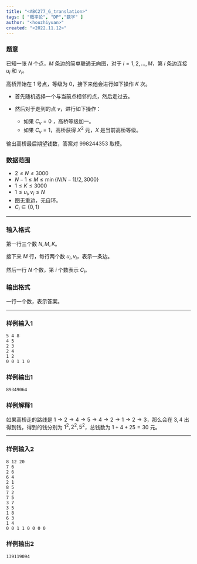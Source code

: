 ```yaml
---
title: "<ABC277_G_translation>"
tags: [ "概率论", "DP","数学" ]
author: "<houzhiyuan>"
created: "<2022.11.12>"
---
```


<!-- 以上内容在发布时会被删除，并以 JSON 格式写入 list.json -->

<!-- 下面是正文 -->

### 题意

已知一张 $N$ 个点，$M$ 条边的简单联通无向图，对于 $i=1,2,...,M$，第 $i$ 条边连接 $u_i$ 和 $v_i$。

高桥开始在 $1$ 号点，等级为 $0$，接下来他会进行如下操作 $K$ 次。

- 首先随机选择一个与当前点相邻的点，然后走过去。
- 然后对于走到的点 $v$，进行如下操作：

  - 如果 $C_v=0$ ，高桥等级加一。
  - 如果 $C_v=1$，高桥获得 $X^2$ 元，$X$ 是当前高桥等级。

输出高桥最后期望钱数，答案对 $998244353$ 取模。

### 数据范围

- $2\le N\le 3000$
- $N-1\le M\le \min\{N(N-1)/2,3000\}$
- $1\le K\le 3000$
- $1\le u_i,v_i\le N$
- 图无重边，无自环。
- $C_i\in \{0,1\}$

---

### 输入格式

第一行三个数 $N,M,K$。

接下来 $M$ 行，每行两个数 $u_i,v_i$，表示一条边。

然后一行 $N$ 个数，第 $i$ 个数表示 $C_i$。

### 输出格式

一行一个数，表示答案。

---

### 样例输入1

```
5 4 8
4 5
2 3
2 4
1 2
0 0 1 1 0
```

### 样例输出1

```
89349064
```

### 样例解释1

如果高桥走的路线是 $1\to 2\to 4\to 5\to 4\to 2\to 1\to 2\to 3$，那么会在 $3,4$ 出得到钱，得到的钱分别为 $1^2,2^2,5^2$，总钱数为 $1+4+25=30$ 元。

---

### 样例输入2

```
8 12 20
7 6
2 6
6 4
2 1
8 5
7 2
7 5
3 7
3 5
1 8
6 3
1 4
0 0 1 1 0 0 0 0
```

### 样例输出2

```
139119094
```